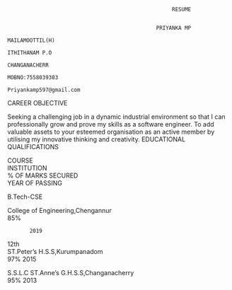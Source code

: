                                                         RESUME
                                                                                                   
												   
												   PRIYANKA MP
                                                                                                   MAILAMOOTTIL(H)
                                                                                                   ITHITHANAM P.O
                                                                                                   CHANGANACHERR
                                                                                                   MOBNO:7558039303
                                                                                                                                                                                                                                              Priyankamp597@gmail.com    


CAREER OBJECTIVE



Seeking a challenging job in a dynamic  industrial environment so that I can professionally grow and prove my skills as a software engineer. To add valuable assets to your esteemed organisation as an active member by utilising my innovative thinking and creativity.
EDUCATIONAL QUALIFICATIONS

COURSE	
               INSTITUTION	
% OF MARKS SECURED	
 YEAR OF PASSING

B.Tech-CSE
	
College of Engineering,Chengannur	
           85%     
	
           2019

 12th	
ST.Peter’s  H.S.S,Kurumpanadom	
            97%	
           2015

S.S.L.C	
ST.Anne’s  G.H.S.S,Changanacherry	
            95%	
            2013
